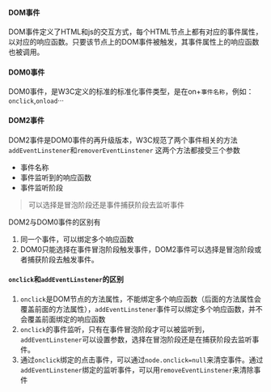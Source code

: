 #### DOM事件
DOM事件定义了HTML和js的交互方式，每个HTML节点上都有对应的事件属性，以对应的响应函数。只要该节点上的DOM事件被触发，其事件属性上的响应函数也被调用。

#### DOM0事件
DOM0事件，是W3C定义的标准的标准化事件类型，是在on+`事件名称`，例如：`onclick`,`onload`···

#### DOM2事件
DOM2事件是DOM0事件的再升级版本，W3C规范了两个事件相关的方法
`addEventLinstener`和`removerEventLinstener`
这两个方法都接受三个参数
- 事件名称
- 事件监听到的响应函数
- 事件监听阶段
>可以选择是冒泡阶段还是事件捕获阶段去监听事件

DOM2与DOM0事件的区别有
1. 同一个事件，可以绑定多个响应函数
2. DOM0只能选择在事件冒泡阶段触发事件，DOM2事件可以选择是冒泡阶段或者捕获阶段去触发事件。
#### `onclick`和`addEventLinstener`的区别
1. `onclick`是DOM节点的方法属性，不能绑定多个响应函数（后面的方法属性会覆盖前面的方法属性），`addEventLinstener`事件可以绑定多个响应函数，并不会覆盖前面绑定的响应函数
2. `onclick`的事件监听，只有在事件冒泡阶段才可以被监听到，`addEventLinstener`可以设置参数，选择在冒泡阶段还是在捕获阶段去监听事件。
3. 通过`onclick`绑定的点击事件，可以通过`node.onclick=null`来清空事件。通过`addEventLinstener`绑定的监听事件，可以用`removeEventLinstener`来清除事件